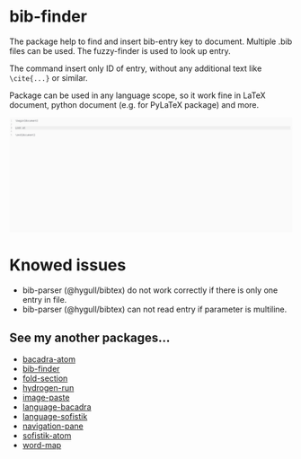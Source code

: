 # bib-finder

The package help to find and insert bib-entry key to document. Multiple .bib files can be used. The fuzzy-finder is used to look up entry.

The command insert only ID of entry, without any additional text like `\cite{...}` or similar.

Package can be used in any language scope, so it work fine in LaTeX document, python document (e.g. for PyLaTeX package) and more.

![demo-1](demo-1.gif)

# Knowed issues

* bib-parser (@hygull/bibtex) do not work correctly if there is only one entry in file.
* bib-parser (@hygull/bibtex) can not read entry if parameter is multiline.

## See my another packages...

* [bacadra-atom](https://github.com/bacadra/bacadra-atom)
* [bib-finder](https://github.com/bacadra/bib-finder)
* [fold-section](https://github.com/bacadra/fold-section)
* [hydrogen-run](https://github.com/bacadra/hydrogen-run)
* [image-paste](https://github.com/bacadra/image-paste)
* [language-bacadra](https://github.com/bacadra/language-bacadra)
* [language-sofistik](https://github.com/bacadra/language-sofistik)
* [navigation-pane](https://github.com/bacadra/navigation-pane)
* [sofistik-atom](https://github.com/bacadra/sofistik-atom)
* [word-map](https://github.com/bacadra/word-map)
